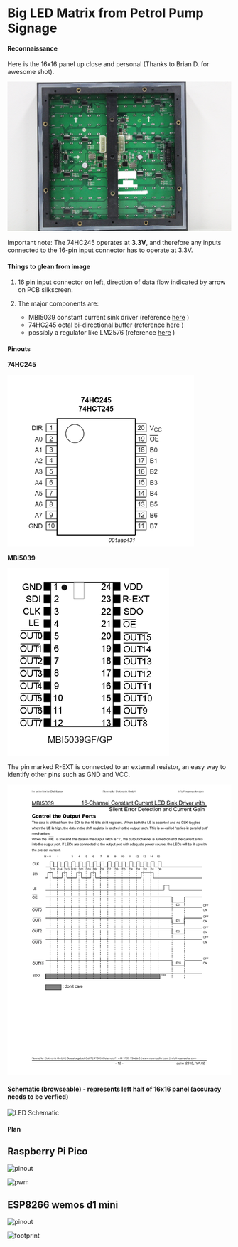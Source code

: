 # Big LED Matrix from Petrol Pump Signage

#### Reconnaissance

Here is the 16x16 panel up close and personal (Thanks to Brian D. for awesome shot).


![LED Panel](https://github.com/microcontrollersig/brian-led-matrix-petrol-signs/raw/main/IMG_1820-redacted.jpg)

Important note: The 74HC245 operates at **3.3V**, and therefore any inputs connected to the 16-pin input connector has to operate at 3.3V.

#### Things to glean from image

1. 16 pin input connector on left, direction of data flow indicated by arrow on PCB silkscreen.
2. The major components are:

   - MBI5039 constant current sink driver (reference [here](https://github.com/microcontrollersig/brian-led-matrix-petrol-signs/blob/main/MBI5039%20Datasheet.pdf) )
   - 74HC245 octal bi-directional buffer (reference [here](https://github.com/microcontrollersig/brian-led-matrix-petrol-signs/blob/main/74HC_HCT245.pdf) )
   - possibly a regulator like LM2576 (reference [here](https://github.com/microcontrollersig/brian-led-matrix-petrol-signs/blob/main/lm2576.pdf) )


#### Pinouts

**74HC245**

![74HC245 pinout](https://raw.githubusercontent.com/microcontrollersig/brian-led-matrix-petrol-signs/main/74HC245-pinout.png)

**MBI5039**

![MBI5039 pinout](https://raw.githubusercontent.com/microcontrollersig/brian-led-matrix-petrol-signs/main/mbi5039-pinout.png)

The pin marked R-EXT is connected to an external resistor, an easy way to identify other pins such as GND and VCC.

![MBI5039 timing diagram](https://github.com/microcontrollersig/brian-led-matrix-petrol-signs/raw/main/MBI5039-timing.png)

#### Schematic (browseable) - represents left half of 16x16 panel (accuracy needs to be verfied) 

![LED Schematic](https://raw.githubusercontent.com/microcontrollersig/brian-led-matrix-petrol-signs/main/circuitnew.svg)

#### Plan

## Raspberry Pi Pico

![pinout](https://www.raspberrypi-spy.co.uk/wp-content/uploads/2021/01/raspberry_pi_pico_pinout.png)

![pwm](https://i0.wp.com/www.etechnophiles.com/wp-content/uploads/2021/02/Screenshot-671.png)



## ESP8266 wemos d1 mini

![pinout](https://i2.wp.com/randomnerdtutorials.com/wp-content/uploads/2019/05/ESP8266-WeMos-D1-Mini-pinout-gpio-pin.png?w=715&quality=100&strip=all&ssl=1)

![footprint](https://i0.wp.com/i.ibb.co/dQFPJr2/Board-de-desarrollo-We-Mos-D1-Mini-ESP32-Wi-Fi-Bluetooth-BLE-Dimensiones-768x499.jpg)
